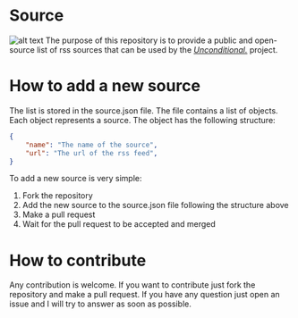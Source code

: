 # Source
![alt text](3.png "Logo")
The purpose of this repository is to provide a public and open-source list of rss sources that can be used by the [*Unconditional.*]("https://unconditional.day") project. 
# How to add a new source
The list is stored in the source.json file. The file contains a list of objects. Each object represents a source. The object has the following structure:
```json
{
    "name": "The name of the source",
    "url": "The url of the rss feed",
}
```
To add a new source is very simple:
1. Fork the repository
2. Add the new source to the source.json file following the structure above
3. Make a pull request
4. Wait for the pull request to be accepted and merged

# How to contribute
Any contribution is welcome. If you want to contribute just fork the repository and make a pull request. If you have any question just open an issue and I will try to answer as soon as possible.
